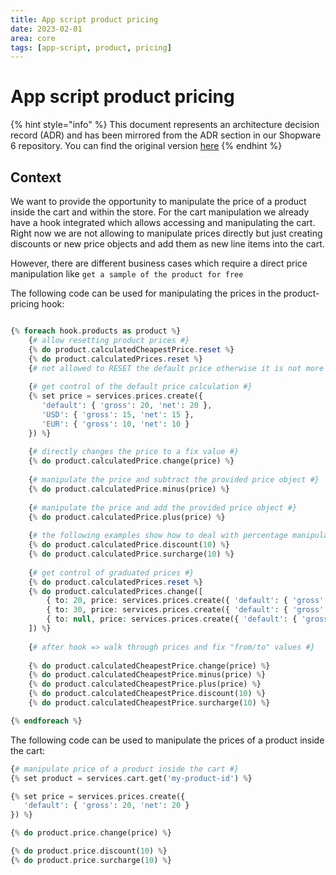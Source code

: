 ```yaml
---
title: App script product pricing
date: 2023-02-01
area: core
tags: [app-script, product, pricing]
---
```


# App script product pricing

{% hint style="info" %}
This document represents an architecture decision record (ADR) and has been mirrored from the ADR section in our Shopware 6 repository.
You can find the original version [here](https://github.com/shopware/platform/blob/trunk/adr/2023-02-01-app-script-product-pricing.md)
{% endhint %}

## Context
We want to provide the opportunity to manipulate the price of a product inside the cart and within the store.
For the cart manipulation we already have a hook integrated which allows accessing and manipulating the cart.
Right now we are not allowing to manipulate prices directly but just creating discounts or new price objects and add them as new line items into the cart.

However, there are different business cases which require a direct price manipulation like `get a sample of the product for free`

The following code can be used for manipulating the prices in the product-pricing hook:
```php

{% foreach hook.products as product %}
    {# allow resetting product prices #}
    {% do product.calculatedCheapestPrice.reset %}
    {% do product.calculatedPrices.reset %}
    {# not allowed to RESET the default price otherwise it is not more valid
    
    {# get control of the default price calculation #}
    {% set price = services.prices.create({
       'default': { 'gross': 20, 'net': 20 },
       'USD': { 'gross': 15, 'net': 15 },
       'EUR': { 'gross': 10, 'net': 10 }
    }) %}
    
    {# directly changes the price to a fix value #}
    {% do product.calculatedPrice.change(price) %}
    
    {# manipulate the price and subtract the provided price object #}
    {% do product.calculatedPrice.minus(price) %}
    
    {# manipulate the price and add the provided price object #}
    {% do product.calculatedPrice.plus(price) %}
    
    {# the following examples show how to deal with percentage manipulation #}
    {% do product.calculatedPrice.discount(10) %}
    {% do product.calculatedPrice.surcharge(10) %}
    
    {# get control of graduated prices #}
    {% do product.calculatedPrices.reset %}
    {% do product.calculatedPrices.change([
        { to: 20, price: services.prices.create({ 'default': { 'gross': 15, 'net': 15} }) },
        { to: 30, price: services.prices.create({ 'default': { 'gross': 10, 'net': 10} }) },
        { to: null, price: services.prices.create({ 'default': { 'gross': 5, 'net': 5} }) },
    ]) %}
    
    {# after hook => walk through prices and fix "from/to" values #}
    
    {% do product.calculatedCheapestPrice.change(price) %}
    {% do product.calculatedCheapestPrice.minus(price) %}
    {% do product.calculatedCheapestPrice.plus(price) %}
    {% do product.calculatedCheapestPrice.discount(10) %}
    {% do product.calculatedCheapestPrice.surcharge(10) %}

{% endforeach %}
```

The following code can be used to manipulate the prices of a product inside the cart:

```php
{# manipulate price of a product inside the cart #}
{% set product = services.cart.get('my-product-id') %}

{% set price = services.prices.create({
   'default': { 'gross': 20, 'net': 20 }
}) %}

{% do product.price.change(price) %}

{% do product.price.discount(10) %}
{% do product.price.surcharge(10) %}
```
